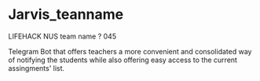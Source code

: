 # Jarvis_teanname
LIFEHACK NUS team name ? 045

Telegram Bot that offers teachers a more convenient and consolidated way of notifying the students while also offering easy access to the current assingments' list.
